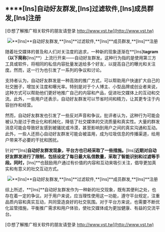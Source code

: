 ## ****[Ins]**自动好友群发,**[Ins]**过滤软件,**[Ins]**成员群发,**[Ins]**注册**

[😍想了解推广相关软件的朋友请登录 http://www.vst.tw](http://www.vst.tw)

 <center><img src="https://vst.tw/MP4/tuiguang/png/1.png" alt="**[Ins]**自动好友群发,**[Ins]**过滤软件,**[Ins]**成员群发,**[Ins]**注册"></center>

随着社交媒体的普及和人们对关注度的追求，一种新的现象逐渐在**[Ins]**tagram（以下简称**[Ins]**）上流行开来——自动好友群发。这种行为指的是使用第三方工具或软件，将相同的私信内容批量发送给多个好友，以提高自己的曝光和关注度。然而，这一行为也引发了一系列的争议和讨论。

支持者认为，自动好友群发是一种高效的推广方式，可以帮助用户快速扩大自己的社交圈子，增加关注度和曝光率。特别是对于个人博主、小型品牌或创业者来说，这种方式可以帮助他们更好地推广自己的内容和产品，促进社交媒体上的互动和交流。此外，一些用户还表示，自动好友群发可以节省时间和精力，让其更专注于内容创作和经营。

然而，自动好友群发也引发了一些反对声音和争议。批评者认为，这种行为可能会被认为是过于商业化和机械化，降低了社交媒体的交流质量和真实性。大量的群发消息可能会导致好友感到被骚扰或冷漠，甚至影响到用户之间的真实沟通和互动。此外，一些人还担心自动好友群发可能会被滥用，成为垃圾信息的传播渠道，给用户带来不必要的干扰和困扰。

针对**[Ins]**自动好友群发现象，平台方也已经采取了一些措施。**[Ins]**近期对自动好友群发进行了限制，包括设定了每日最大私信数量，采取了智能识别和过滤等手段。同时，**[Ins]**也鼓励用户通过有价值的内容和互动来吸引关注，倡导更加真实和有意义的社交互动方式。

 <center><img src="https://vst.tw/MP4/tuiguang/png/4.png" alt="**[Ins]**自动好友群发,**[Ins]**过滤软件,**[Ins]**成员群发,**[Ins]**注册"></center>

综上所述，**[Ins]**自动好友群发作为一种新的社交现象，既有其便利之处，也存在着一定的争议。对于用户来说，应当理性使用这一功能，遵守平台规定，注重品质内容和真实互动，共同营造良好的社交氛围。对于平台方来说，也需要不断优化监管措施，平衡推广需求和用户体验，使社交媒体成为更加健康、有益的交流平台。

[😍想了解推广相关软件的朋友请登录 http://www.vst.tw](http://www.vst.tw)



